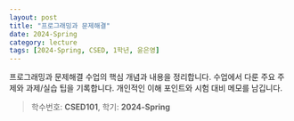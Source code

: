 ```yaml
---
layout: post
title: "프로그래밍과 문제해결"
date: 2024-Spring
category: lecture
tags: [2024-Spring, CSED, 1학년, 윤은영]
---
```

프로그래밍과 문제해결 수업의 핵심 개념과 내용을 정리합니다.
수업에서 다룬 주요 주제와 과제/실습 팁을 기록합니다.
개인적인 이해 포인트와 시험 대비 메모를 남깁니다.

> 학수번호: **CSED101**, 학기: **2024-Spring**
